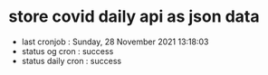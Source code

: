 # store covid daily api as json data

- last cronjob : Sunday, 28 November 2021 13:18:03
- status og cron : success
- status daily cron : success
      
      
